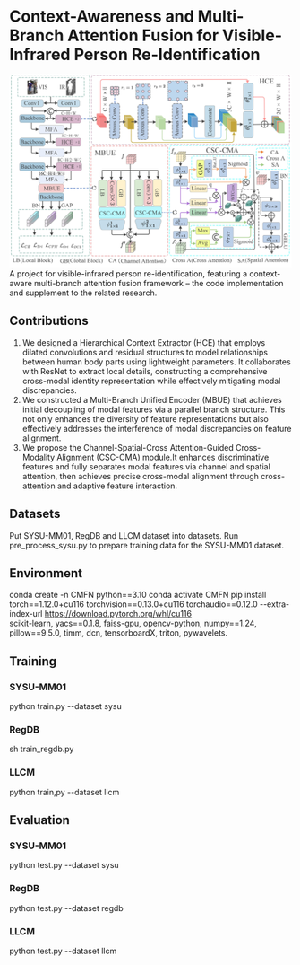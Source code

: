 # Context-Awareness and Multi-Branch Attention Fusion for Visible-Infrared Person Re-Identification
![](assets/hmcl3.jpg)
A  project for visible-infrared person re-identification, featuring a context-aware multi-branch attention fusion framework – the code implementation and supplement to the related research.
## Contributions
1. We designed a Hierarchical Context Extractor (HCE) that employs dilated convolutions and residual structures to model relationships between human body parts using lightweight parameters. It collaborates with ResNet to extract local details, constructing a comprehensive cross-modal identity representation while effectively mitigating modal discrepancies.
2. We constructed a Multi-Branch Unified Encoder (MBUE) that achieves initial decoupling of modal features via a parallel branch structure. This not only enhances the diversity of feature representations but also effectively addresses the interference of modal discrepancies on feature alignment.
3. We propose the Channel-Spatial-Cross Attention-Guided Cross-Modality Alignment (CSC-CMA) module.It enhances discriminative features and fully separates modal features via channel and spatial attention, then achieves precise cross-modal alignment through cross-attention and adaptive feature interaction.

## Datasets
Put SYSU-MM01, RegDB and LLCM dataset into datasets. Run pre_process_sysu.py to prepare training data for the SYSU-MM01 dataset.

## Environment
conda create -n CMFN python==3.10
conda activate CMFN
pip install torch==1.12.0+cu116 torchvision==0.13.0+cu116 torchaudio==0.12.0 --extra-index-url https://download.pytorch.org/whl/cu116  
scikit-learn, yacs==0.1.8, faiss-gpu, opencv-python, numpy==1.24, pillow==9.5.0, timm, dcn, tensorboardX, triton, pywavelets.
## Training
### SYSU-MM01
python train.py --dataset sysu

### RegDB
sh train_regdb.py

### LLCM
python train,py --dataset llcm
## Evaluation
### SYSU-MM01
python test.py --dataset sysu

### RegDB
python test.py --dataset regdb

### LLCM
python test.py --dataset llcm

